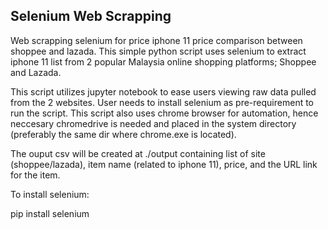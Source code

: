 ## Selenium Web Scrapping
Web scrapping selenium for price iphone 11 price comparison between shoppee and lazada. This simple python script uses selenium to extract iphone 11 list from 2 popular Malaysia online shopping platforms; Shoppee and Lazada. 

This script utilizes jupyter notebook to ease users viewing raw data pulled from the 2 websites. User needs to install selenium as pre-requirement to run the script. This script also uses chrome browser for automation, hence neccesary chromedrive is needed and placed in the system directory (preferably the same dir where chrome.exe is located).

The ouput csv will be created at ./output containing list of site (shoppee/lazada), item name (related to iphone 11), price, and the URL link for the item. 

To install selenium:

pip install selenium



